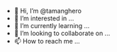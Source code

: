 - 👋 Hi, I’m @tamanghero
- 👀 I’m interested in ...
- 🌱 I’m currently learning ...
- 💞️ I’m looking to collaborate on ...
- 📫 How to reach me ...

<!---
tamanghero/tamanghero is a ✨ special ✨ repository because its `README.md` (this file) appears on your GitHub profile.
You can click the Preview link to take a look at your changes.
--->
